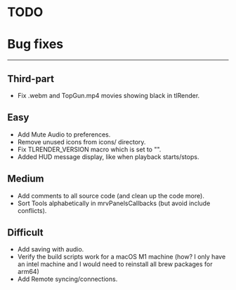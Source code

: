 TODO
====

# Bug fixes
-----------

## Third-part
- Fix .webm and TopGun.mp4 movies showing black in tlRender.


## Easy

- Add Mute Audio to preferences.
- Remove unused icons from icons/ directory.
- Fix TLRENDER_VERSION macro which is set to "".
- Added HUD message display, like when playback starts/stops.


## Medium

- Add comments to all source code (and clean up the code more).
- Sort Tools alphabetically in mrvPanelsCallbacks (but avoid include conflicts).


## Difficult

- Add saving with audio.
- Verify the build scripts work for a macOS M1 machine
  (how? I only have an intel machine and I would need to reinstall all
   brew packages for arm64)
- Add Remote syncing/connections.
